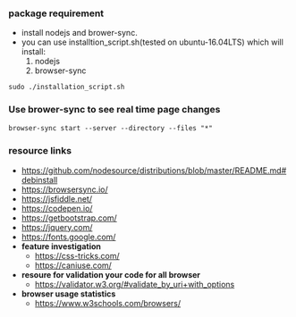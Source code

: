 ### package requirement
- install nodejs and brower-sync.
- you can use installtion_script.sh(tested on ubuntu-16.04LTS) which will install:
    1. nodejs
    2. browser-sync

```
sudo ./installation_script.sh
```
### Use brower-sync to see real time page changes
```markdown
browser-sync start --server --directory --files "*"
```

### resource links
- https://github.com/nodesource/distributions/blob/master/README.md#debinstall
- https://browsersync.io/
- https://jsfiddle.net/
- https://codepen.io/
- https://getbootstrap.com/
- https://jquery.com/
- https://fonts.google.com/
- **feature investigation**
    - https://css-tricks.com/
    - https://caniuse.com/
- **resoure for validation your code for all browser**
    - https://validator.w3.org/#validate_by_uri+with_options
- **browser usage statistics**
    - https://www.w3schools.com/browsers/